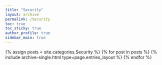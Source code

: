```yaml
---
title: "Security"
layout: archive
permalink: /Security
toc: true
toc_sticky: true
author_profile: true
sidebar_main: true
---
```



{% assign posts = site.categories.Security %}
{% for post in posts %} {% include archive-single.html type=page.entries_layout %} {% endfor %}
